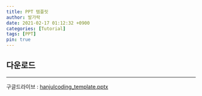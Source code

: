 ```yaml
---
title: PPT 템플릿
author: 발가락
date: 2021-02-17 01:12:32 +0900
categories: [Tutorial]
tags: [PPT]
pin: true
---
```


## 다운로드
- - -
구글드라이브 : [hanjulcoding_template.pptx][ppt_template]

[ppt_template]: https://drive.google.com/file/d/1MrW6TL5BCHRSz5Ob0g64QhRrd68GkiSI/view?usp=sharing